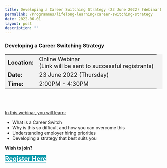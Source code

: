 ```yaml
---
title: Developing a Career Switching Strategy (23 June 2022) (Webinar)
permalink: /Programmes/lifelong-learning/career-switching-strategy
date: 2022-06-01
layout: post
description: ""
---
```

### Developing a Career Switching Strategy ###

<table  style="font-size:130%; background-color:#f2f2f2">
	<tbody>
		<tr>
			 <td><b>Location:</b></td><td>Online Webinar<br>(Link will be sent to successful registrants)</td>
		</tr>
		<tr>
		 <td><b>Date:</b> </td><td>23 June 2022 (Thursday)</td>
		</tr>
		<tr>
			<td> <b>Time:</b> </td><td>2:00PM - 4:30PM</td>
		</tr>
	</tbody>
</table>

<div style="padding:35px 0 0 0">
	<p><u>In this webinar, you will learn:</u></p>
	<ul>
		<li>What is a Career Switch</li>
		<li>Why is this so difficult and how you can overcome this</li>
		<li>Understanding employer hiring priorities</li>
		<li>Developing a strategy that best suits you</li>
	</ul>
</div>

<b>Wish to join?</b>
<div>
	<a href="https://go.gov.sg/vs-290622" style="font-size:20px; width:35%; height:60px; background-color:#0899AA; color:white" class="bp-button"><b>Register Here</b></a>
</div>